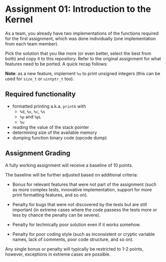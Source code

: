 # Assignment 01: Introduction to the Kernel

As a team, you already have two implementations of the functions required for the first
assignment, which was done individually (one implementation from each team member).

Pick the solution that you like more (or even better, select the best from both)
and copy it to this repository. Refer to the original assignment for what
features need to be ported. A quick recap follows:

**Note**: as a new feature, implement `%u` to print unsigned
integers (this can be used for `size_t` or `uintptr_t` too).

## Required functionality

- formatted printing a.k.a. `printk` with
    - `%d`, `%x`, `%c`, `%s`
    - `%p` and `%pL`
    - `%u`
- reading the value of the stack pointer
- determining size of the available memory
- dumping function binary code (opcode dump)

## Assignment Grading

A fully working assignment will receive a baseline of 10 points.

The baseline will be further adjusted based on additional criteria:

- Bonus for relevant features that were not part of the assignment
  (such as more complex tests, innovative implementation, support
  for more print formatting features, and so on).

- Penalty for bugs that were not discovered by the tests but are still important
  (in extreme cases where the code passess the tests more or less by chance
  the penalty can be severe).

- Penalty for technically poor solution even if it works somehow.

- Penalty for poor coding style (such as inconsistent or cryptic variable names,
  lack of comments, poor code structure, and so on).

Any single bonus or penalty will typically be restricted to 1-2 points,
however, exceptions in extreme cases are possible.
